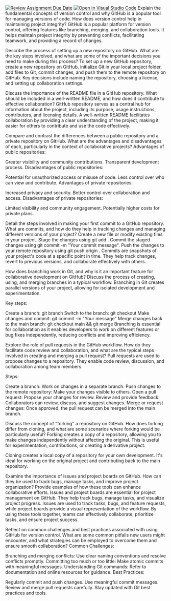 [![Review Assignment Due Date](https://classroom.github.com/assets/deadline-readme-button-22041afd0340ce965d47ae6ef1cefeee28c7c493a6346c4f15d667ab976d596c.svg)](https://classroom.github.com/a/8wgCKhpZ)
[![Open in Visual Studio Code](https://classroom.github.com/assets/open-in-vscode-2e0aaae1b6195c2367325f4f02e2d04e9abb55f0b24a779b69b11b9e10269abc.svg)](https://classroom.github.com/online_ide?assignment_repo_id=18378014&assignment_repo_type=AssignmentRepo)
Explain the fundamental concepts of version control and why GitHub is a popular tool for managing versions of code. How does version control help in maintaining project integrity?
GitHub is a popular platform for version control, offering features like branching, merging, and collaboration tools. It helps maintain project integrity by preventing conflicts, facilitating teamwork, and providing a record of changes.

Describe the process of setting up a new repository on GitHub. What are the key steps involved, and what are some of the important decisions you need to make during this process?
To set up a new GitHub repository, create a new repository on GitHub, initialize Git in your local project folder, add files to Git, commit changes, and push them to the remote repository on GitHub. Key decisions include naming the repository, choosing a license, and setting up collaboration settings.

Discuss the importance of the README file in a GitHub repository. What should be included in a well-written README, and how does it contribute to effective collaboration?
GitHub repository serves as a central hub for information about the project, including its purpose, usage instructions, contributors, and licensing details. A well-written README facilitates collaboration by providing a clear understanding of the project, making it easier for others to contribute and use the code effectively.

Compare and contrast the differences between a public repository and a private repository on GitHub. What are the advantages and disadvantages of each, particularly in the context of collaborative projects?
Advantages of public repositories:

Greater visibility and community contributions. Transparent development process. Disadvantages of public repositories:

Potential for unauthorized access or misuse of code. Less control over who can view and contribute. Advantages of private repositories:

Increased privacy and security. Better control over collaboration and access. Disadvantages of private repositories:

Limited visibility and community engagement. Potentially higher costs for private plans.

Detail the steps involved in making your first commit to a GitHub repository. What are commits, and how do they help in tracking changes and managing different versions of your project?
Create a new file or modify existing files in your project. Stage the changes using git add . Commit the staged changes using git commit -m "Your commit message". Push the changes to your remote repository using git push origin . Commits are snapshots of your project's code at a specific point in time. They help track changes, revert to previous versions, and collaborate effectively with others.

How does branching work in Git, and why is it an important feature for collaborative development on GitHub? Discuss the process of creating, using, and merging branches in a typical workflow.
Branching in Git creates parallel versions of your project, allowing for isolated development and experimentation.

Key steps:

Create a branch: git branch Switch to the branch: git checkout Make changes and commit: git commit -m "Your message" Merge changes back to the main branch: git checkout main && git merge Branching is essential for collaboration as it enables developers to work on different features or bug fixes independently, reducing conflicts and improving efficiency.

Explore the role of pull requests in the GitHub workflow. How do they facilitate code review and collaboration, and what are the typical steps involved in creating and merging a pull request?
Pull requests are used to propose changes to a repository. They enable code review, discussion, and collaboration among team members.

Steps:

Create a branch: Work on changes in a separate branch. Push changes to the remote repository: Make your changes visible to others. Open a pull request: Propose your changes for review. Review and provide feedback: Collaborators can review, discuss, and suggest changes. Merge or request changes: Once approved, the pull request can be merged into the main branch.

Discuss the concept of "forking" a repository on GitHub. How does forking differ from cloning, and what are some scenarios where forking would be particularly useful?
Forking creates a copy of a repository, allowing you to make changes independently without affecting the original. This is useful for experimentation, contributions, or creating a derivative project.

Cloning creates a local copy of a repository for your own development. It's ideal for working on the original project and contributing back to the main repository.

Examine the importance of issues and project boards on GitHub. How can they be used to track bugs, manage tasks, and improve project organization? Provide examples of how these tools can enhance collaborative efforts.
Issues and project boards are essential for project management on GitHub. They help track bugs, manage tasks, and visualize project progress. Issues are used to track tasks, bugs, and feature requests, while project boards provide a visual representation of the workflow. By using these tools together, teams can effectively collaborate, prioritize tasks, and ensure project success.

Reflect on common challenges and best practices associated with using GitHub for version control. What are some common pitfalls new users might encounter, and what strategies can be employed to overcome them and ensure smooth collaboration?
Common Challenges:

Branching and merging conflicts: Use clear naming conventions and resolve conflicts promptly. Committing too much or too little: Make atomic commits with meaningful messages. Understanding Git commands: Refer to documentation and online resources for guidance. Best Practices:

Regularly commit and push changes. Use meaningful commit messages. Review and merge pull requests carefully. Stay updated with Git best practices and tools.
